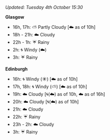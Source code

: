 *Updated: Tuesday 4th October 15:30*

**Glasgow**

* 16h, 17h: :partly_sunny: Partly Cloudy [:cloud: as of 10h]
* 18h - 21h: :cloud: Cloudy
* 22h - 1h: :umbrella: Rainy
* 2h: :cyclone: Windy (:cloud:)
* 3h: :umbrella: Rainy

**Edinburgh**

* 16h: :cyclone: Windy (:sunny:) [:cloud: as of 10h]
* 17h, 18h: :cyclone: Windy (:partly_sunny:) [:cloud: as of 10h]
* 19h: :cloud: Cloudy [:cyclone:(:cloud:) as of 10h, :cloud: as of 16h]
* 20h: :cloud: Cloudy [:cyclone:(:cloud:) as of 10h]
* 21h: :cloud: Cloudy
* 22h: :umbrella: Rainy
* 23h - 2h: :cloud: Cloudy
* 3h: :umbrella: Rainy
